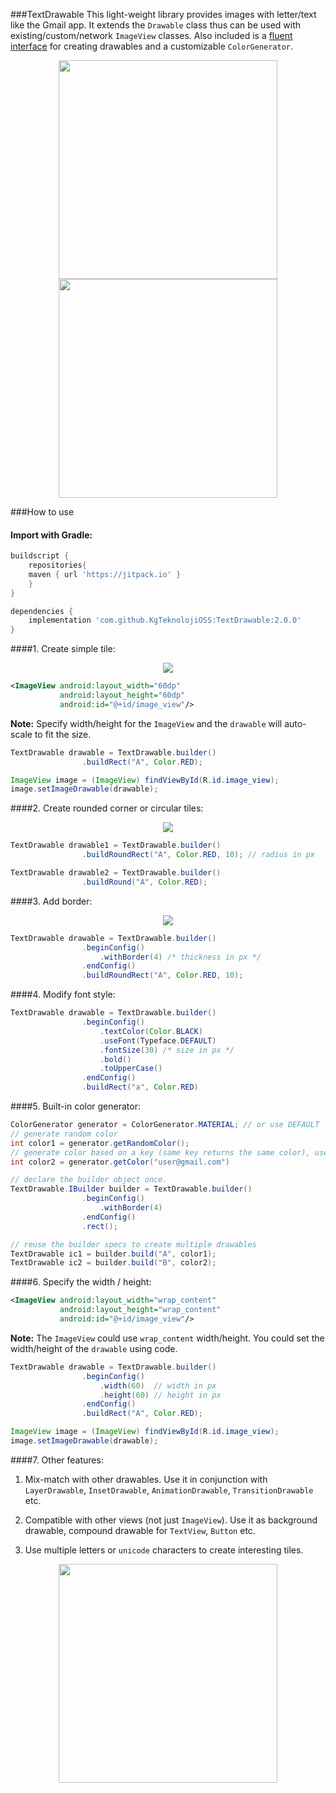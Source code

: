 ###TextDrawable 
This light-weight library provides images with letter/text like the Gmail app. It extends the `Drawable` class thus can be used with existing/custom/network `ImageView` classes. Also included is a [fluent interface](http://en.wikipedia.org/wiki/Fluent_interface) for creating drawables and a customizable `ColorGenerator`.

<p align="center"><img src ="https://github.com/amulyakhare/TextDrawable/blob/master/screens/screen1-material.png" width="350"/>
<img src ="https://github.com/amulyakhare/TextDrawable/blob/master/screens/screen2-material.png" width="350"/>
</p>

###How to use

#### Import with Gradle:

```groovy
buildscript {
    repositories{
	maven { url 'https://jitpack.io' }
    }
}

dependencies {
    implementation 'com.github.KgTeknolojiOSS:TextDrawable:2.0.0'
}
```

####1. Create simple tile:

<p align="center"><img src ="https://github.com/amulyakhare/TextDrawable/blob/master/screens/screen3.png"/>
</p>

```xml
<ImageView android:layout_width="60dp"
	       android:layout_height="60dp"
	       android:id="@+id/image_view"/>
```
**Note:** Specify width/height for the `ImageView` and the `drawable` will auto-scale to fit the size.
```java
TextDrawable drawable = TextDrawable.builder()
                .buildRect("A", Color.RED);

ImageView image = (ImageView) findViewById(R.id.image_view);
image.setImageDrawable(drawable);
```

####2. Create rounded corner or circular tiles:

<p align="center"><img src ="https://github.com/amulyakhare/TextDrawable/blob/master/screens/screen6.png"/>
</p>

```java
TextDrawable drawable1 = TextDrawable.builder()
                .buildRoundRect("A", Color.RED, 10); // radius in px

TextDrawable drawable2 = TextDrawable.builder()
                .buildRound("A", Color.RED);
```

####3. Add border:

<p align="center"><img src ="https://github.com/amulyakhare/TextDrawable/blob/master/screens/screen5.png"/>
</p>

```java
TextDrawable drawable = TextDrawable.builder()
                .beginConfig()
                    .withBorder(4) /* thickness in px */
                .endConfig()
                .buildRoundRect("A", Color.RED, 10);
```

####4. Modify font style:

```java
TextDrawable drawable = TextDrawable.builder()
                .beginConfig()
	                .textColor(Color.BLACK)
                    .useFont(Typeface.DEFAULT)
                    .fontSize(30) /* size in px */
                    .bold()
                    .toUpperCase()
                .endConfig()
                .buildRect("a", Color.RED)
```

####5. Built-in color generator:

```java
ColorGenerator generator = ColorGenerator.MATERIAL; // or use DEFAULT
// generate random color
int color1 = generator.getRandomColor();
// generate color based on a key (same key returns the same color), useful for list/grid views
int color2 = generator.getColor("user@gmail.com")

// declare the builder object once.
TextDrawable.IBuilder builder = TextDrawable.builder()
				.beginConfig()
					.withBorder(4)
				.endConfig()
				.rect();

// reuse the builder specs to create multiple drawables
TextDrawable ic1 = builder.build("A", color1);
TextDrawable ic2 = builder.build("B", color2);
``` 

####6. Specify the width / height:

```xml
<ImageView android:layout_width="wrap_content"
	       android:layout_height="wrap_content"
	       android:id="@+id/image_view"/>
```
**Note:**  The `ImageView` could use `wrap_content` width/height. You could set the width/height of the `drawable` using code.

```java
TextDrawable drawable = TextDrawable.builder()
				.beginConfig()
					.width(60)  // width in px
					.height(60) // height in px
				.endConfig()
                .buildRect("A", Color.RED);

ImageView image = (ImageView) findViewById(R.id.image_view);
image.setImageDrawable(drawable);
```

####7. Other features:

1. Mix-match with other drawables. Use it in conjunction with `LayerDrawable`, `InsetDrawable`, `AnimationDrawable`, `TransitionDrawable` etc.

2. Compatible with other views (not just `ImageView`). Use it as background drawable, compound drawable for `TextView`, `Button` etc.

3. Use multiple letters or `unicode` characters to create interesting tiles. 

<p align="center"><img src ="https://github.com/amulyakhare/TextDrawable/blob/master/screens/screen7.png" width="350"/></p>
